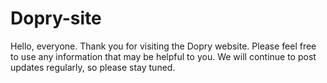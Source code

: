 # Dopry-site
Hello, everyone. Thank you for visiting the Dopry website. Please feel free to use any information that may be helpful to you. We will continue to post updates regularly, so please stay tuned.
